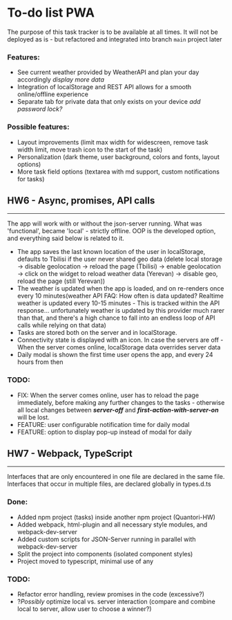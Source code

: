 # To-do list PWA

The purpose of this task tracker is to be available at all times. It will not be deployed as is - but refactored and integrated into branch `main` project later
### Features:

* See current weather provided by WeatherAPI and plan your day accordingly *display more data*
* Integration of localStorage and REST API allows for a smooth online/offline experience
* Separate tab for private data that only exists on your device *add password lock?*

### Possible features:
* Layout improvements (limit max width for widescreen, remove task width limit, move trash icon to the start of the task)
* Personalization (dark theme, user background, colors and fonts, layout options)
* More task field options (textarea with md support, custom notifications for tasks)
## HW6 - Async, promises, API calls
-------------------------------

The app will work with or without the json-server running. What was 'functional', became 'local' - strictly offline. OOP is the developed option, and everything said below is related to it.

* The app saves the last known location of the user in localStorage, defaults to Tbilisi if the user never shared geo data (delete local storage -> disable geolocation -> reload the page (Tbilisi) -> enable geolocation -> click on the widget to reload weather data (Yerevan) -> disable geo, reload the page (still Yerevan))
* The weather is updated when the app is loaded, and on re-renders once every 10 minutes(weather API FAQ: How often is data updated? Realtime weather is updated every 10-15 minutes - This is tracked within the API response... unfortunately  weather is updated by this provider much rarer than that, and there's a high chance to fall into an endless loop of API calls while relying on that data)
* Tasks are stored both on the server and in localStorage.
* Connectivity state is displayed with an icon. In case the servers are off - When the server comes online, localStorage data overrides server data
* Daily modal is shown the first time user opens the app, and every 24 hours from then

### TODO:
* FIX: When the server comes online, user has to reload the page immediately, before making any further changes to the tasks - otherwise all local changes between __*server-off*__ and __*first-action-with-server-on*__ will be lost.
* FEATURE: user configurable notification time for daily modal
* FEATURE: option to display pop-up instead of modal for daily

## HW7 - Webpack, TypeScript
-------------------------------

Interfaces that are only encountered in one file are declared in the same file. Interfaces that occur in multiple files, are declared globally in types.d.ts

### Done:
* Added npm project (tasks) inside another npm project (Quantori-HW)
* Added webpack, html-plugin and all necessary style modules, and webpack-dev-server
* Added custom scripts for JSON-Server running in parallel with webpack-dev-server
* Split the project into components (isolated component styles)
* Project moved to typescript, minimal use of any

### TODO:
* Refactor error handling, review promises in the code (excessive?)
* ?*Possibly* optimize local vs. server interaction (compare and combine local to server, allow user to choose a winner?)
